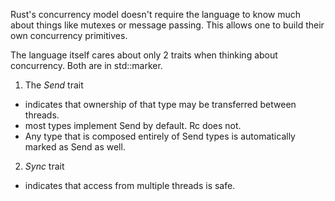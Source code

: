 Rust's concurrency model doesn't require the language to know much about things
like mutexes or message passing. This allows one to build their own concurrency
primitives.


The language itself cares about only 2 traits when thinking about concurrency.
Both are in std::marker.
1. The *Send* trait
- indicates that ownership of that type may be transferred between threads.
- most types implement Send by default. Rc does not.
- Any type that is composed entirely of Send types is automatically marked as
  Send as well.

2. *Sync* trait
- indicates that access from multiple threads is safe.
